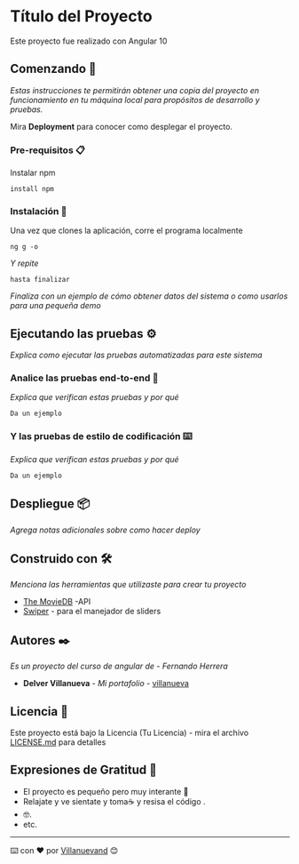 # Título del Proyecto
Este proyecto fue realizado con Angular 10

## Comenzando 🚀

_Estas instrucciones te permitirán obtener una copia del proyecto en funcionamiento en tu máquina local para propósitos de desarrollo y pruebas._

Mira **Deployment** para conocer como desplegar el proyecto.


### Pre-requisitos 📋

Instalar npm

```
install npm
```

### Instalación 🔧

Una vez que clones la aplicación, corre el programa localmente

```
ng g -o
```

_Y repite_

```
hasta finalizar
```

_Finaliza con un ejemplo de cómo obtener datos del sistema o como usarlos para una pequeña demo_

## Ejecutando las pruebas ⚙️

_Explica como ejecutar las pruebas automatizadas para este sistema_

### Analice las pruebas end-to-end 🔩

_Explica que verifican estas pruebas y por qué_

```
Da un ejemplo
```

### Y las pruebas de estilo de codificación ⌨️

_Explica que verifican estas pruebas y por qué_

```
Da un ejemplo
```

## Despliegue 📦

_Agrega notas adicionales sobre como hacer deploy_

## Construido con 🛠️

_Menciona las herramientas que utilizaste para crear tu proyecto_

* [The MovieDB](https://developers.themoviedb.org/3) -API
* [Swiper](https://www.npmjs.com/package/ngx-swiper-wrapper) - para el manejador de sliders


## Autores ✒️

_Es un proyecto del curso de angular de - Fernando Herrera_

* **Delver Villanueva** - *Mi portafolio* - [villanueva](https://delvervillanueva.live/)


## Licencia 📄

Este proyecto está bajo la Licencia (Tu Licencia) - mira el archivo [LICENSE.md](LICENSE.md) para detalles

## Expresiones de Gratitud 🎁

* El proyecto es pequeño pero muy interante 📢
* Relajate y ve sientate y toma☕ y resisa el código . 
* 🤓.
* etc.



---
⌨️ con ❤️ por [Villanuevand](https://github.com/delvervillanueva) 😊
